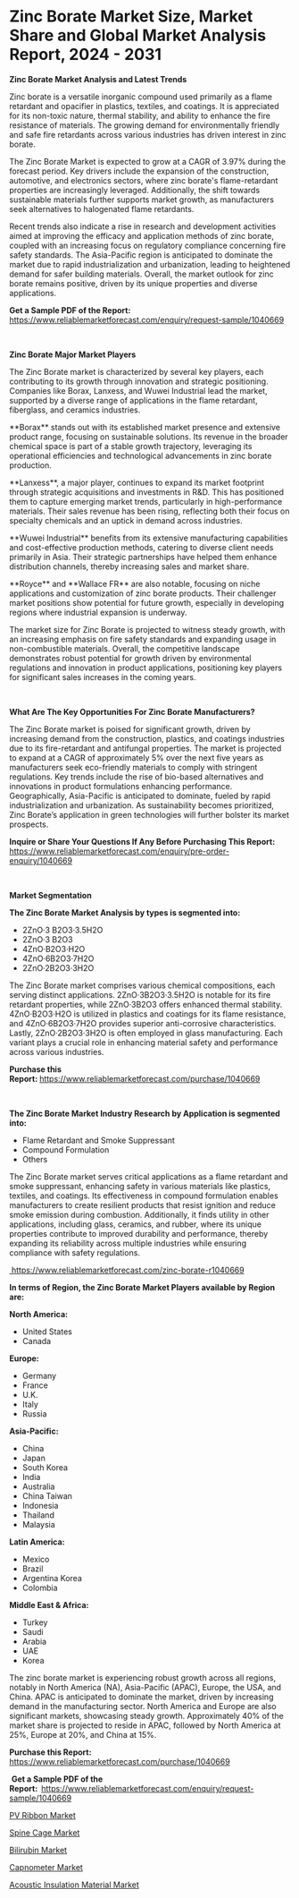 <p><h1>Zinc Borate Market Size, Market Share and Global Market Analysis Report, 2024 - 2031</h1></p><p><strong>Zinc Borate Market Analysis and Latest Trends</strong></p>
<p><p>Zinc borate is a versatile inorganic compound used primarily as a flame retardant and opacifier in plastics, textiles, and coatings. It is appreciated for its non-toxic nature, thermal stability, and ability to enhance the fire resistance of materials. The growing demand for environmentally friendly and safe fire retardants across various industries has driven interest in zinc borate.</p><p>The Zinc Borate Market is expected to grow at a CAGR of 3.97% during the forecast period. Key drivers include the expansion of the construction, automotive, and electronics sectors, where zinc borate's flame-retardant properties are increasingly leveraged. Additionally, the shift towards sustainable materials further supports market growth, as manufacturers seek alternatives to halogenated flame retardants. </p><p>Recent trends also indicate a rise in research and development activities aimed at improving the efficacy and application methods of zinc borate, coupled with an increasing focus on regulatory compliance concerning fire safety standards. The Asia-Pacific region is anticipated to dominate the market due to rapid industrialization and urbanization, leading to heightened demand for safer building materials. Overall, the market outlook for zinc borate remains positive, driven by its unique properties and diverse applications.</p></p>
<p><strong>Get a Sample PDF of the Report:&nbsp;</strong> <a href="https://www.reliablemarketforecast.com/enquiry/request-sample/1040669?utm_campaign=1108&utm_medium=2&utm_source=Github&utm_content=ia&utm_term=05112024&utm_id=zinc-borate">https://www.reliablemarketforecast.com/enquiry/request-sample/1040669</a></p>
<p>&nbsp;</p>
<p><strong>Zinc Borate Major Market Players</strong></p>
<p><p>The Zinc Borate market is characterized by several key players, each contributing to its growth through innovation and strategic positioning. Companies like Borax, Lanxess, and Wuwei Industrial lead the market, supported by a diverse range of applications in the flame retardant, fiberglass, and ceramics industries.</p><p>**Borax** stands out with its established market presence and extensive product range, focusing on sustainable solutions. Its revenue in the broader chemical space is part of a stable growth trajectory, leveraging its operational efficiencies and technological advancements in zinc borate production. </p><p>**Lanxess**, a major player, continues to expand its market footprint through strategic acquisitions and investments in R&D. This has positioned them to capture emerging market trends, particularly in high-performance materials. Their sales revenue has been rising, reflecting both their focus on specialty chemicals and an uptick in demand across industries.</p><p>**Wuwei Industrial** benefits from its extensive manufacturing capabilities and cost-effective production methods, catering to diverse client needs primarily in Asia. Their strategic partnerships have helped them enhance distribution channels, thereby increasing sales and market share.</p><p>**Royce** and **Wallace FR** are also notable, focusing on niche applications and customization of zinc borate products. Their challenger market positions show potential for future growth, especially in developing regions where industrial expansion is underway.</p><p>The market size for Zinc Borate is projected to witness steady growth, with an increasing emphasis on fire safety standards and expanding usage in non-combustible materials. Overall, the competitive landscape demonstrates robust potential for growth driven by environmental regulations and innovation in product applications, positioning key players for significant sales increases in the coming years.</p></p>
<p>&nbsp;</p>
<p><strong>What Are The Key Opportunities For Zinc Borate Manufacturers?</strong></p>
<p><p>The Zinc Borate market is poised for significant growth, driven by increasing demand from the construction, plastics, and coatings industries due to its fire-retardant and antifungal properties. The market is projected to expand at a CAGR of approximately 5% over the next five years as manufacturers seek eco-friendly materials to comply with stringent regulations. Key trends include the rise of bio-based alternatives and innovations in product formulations enhancing performance. Geographically, Asia-Pacific is anticipated to dominate, fueled by rapid industrialization and urbanization. As sustainability becomes prioritized, Zinc Borate’s application in green technologies will further bolster its market prospects.</p></p>
<p><strong>Inquire or Share Your Questions If Any Before Purchasing This Report:</strong> <a href="https://www.reliablemarketforecast.com/enquiry/pre-order-enquiry/1040669?utm_campaign=1108&utm_medium=2&utm_source=Github&utm_content=ia&utm_term=05112024&utm_id=zinc-borate">https://www.reliablemarketforecast.com/enquiry/pre-order-enquiry/1040669</a></p>
<p>&nbsp;</p>
<p><strong>Market Segmentation</strong></p>
<p><strong>The Zinc Borate Market Analysis by types is segmented into:</strong></p>
<p><ul><li>2ZnO·3 B2O3·3.5H2O</li><li>2ZnO·3 B2O3</li><li>4ZnO·B2O3·H2O</li><li>4ZnO·6B2O3·7H2O</li><li>2ZnO·2B2O3·3H2O</li></ul></p>
<p><p>The Zinc Borate market comprises various chemical compositions, each serving distinct applications. 2ZnO·3B2O3·3.5H2O is notable for its fire retardant properties, while 2ZnO·3B2O3 offers enhanced thermal stability. 4ZnO·B2O3·H2O is utilized in plastics and coatings for its flame resistance, and 4ZnO·6B2O3·7H2O provides superior anti-corrosive characteristics. Lastly, 2ZnO·2B2O3·3H2O is often employed in glass manufacturing. Each variant plays a crucial role in enhancing material safety and performance across various industries.</p></p>
<p><strong>Purchase this Report:&nbsp;</strong><a href="https://www.reliablemarketforecast.com/purchase/1040669?utm_campaign=1108&utm_medium=2&utm_source=Github&utm_content=ia&utm_term=05112024&utm_id=zinc-borate">https://www.reliablemarketforecast.com/purchase/1040669</a></p>
<p>&nbsp;</p>
<p><strong>The Zinc Borate Market Industry Research by Application is segmented into:</strong></p>
<p><ul><li>Flame Retardant and Smoke Suppressant</li><li>Compound Formulation</li><li>Others</li></ul></p>
<p><p>The Zinc Borate market serves critical applications as a flame retardant and smoke suppressant, enhancing safety in various materials like plastics, textiles, and coatings. Its effectiveness in compound formulation enables manufacturers to create resilient products that resist ignition and reduce smoke emission during combustion. Additionally, it finds utility in other applications, including glass, ceramics, and rubber, where its unique properties contribute to improved durability and performance, thereby expanding its reliability across multiple industries while ensuring compliance with safety regulations.</p></p>
<p><a href="https://www.reliablemarketforecast.com/zinc-borate-r1040669?utm_campaign=1108&utm_medium=2&utm_source=Github&utm_content=ia&utm_term=05112024&utm_id=zinc-borate">&nbsp;https://www.reliablemarketforecast.com/zinc-borate-r1040669</a></p>
<p><strong>In terms of Region, the Zinc Borate Market Players available by Region are:</strong></p>
<p>
    <p> <strong> North America: </strong>
        <ul>
            <li>United States</li>
            <li>Canada</li>
        </ul>
        </p> 
    <p> <strong> Europe: </strong>
        <ul>
            <li>Germany</li>
            <li>France</li>
            <li>U.K.</li>
            <li>Italy</li>
            <li>Russia</li>
        </ul>
        </p> 
    <p> <strong> Asia-Pacific: </strong>
        <ul>
            <li>China</li>
            <li>Japan</li>
            <li>South Korea</li>
            <li>India</li>
            <li>Australia</li>
            <li>China Taiwan</li>
            <li>Indonesia</li>
            <li>Thailand</li>
            <li>Malaysia</li>
        </ul>
        </p> 
    <p> <strong> Latin America: </strong>
        <ul>
            <li>Mexico</li>
            <li>Brazil</li>
            <li>Argentina Korea</li>
            <li>Colombia</li>
        </ul>
        </p> 
    <p> <strong> Middle East & Africa: </strong>
        <ul>
            <li>Turkey</li>
            <li>Saudi</li>
            <li>Arabia</li>
            <li>UAE</li>
            <li>Korea</li>
        </ul>
    </p>
    </p>
<p><p>The zinc borate market is experiencing robust growth across all regions, notably in North America (NA), Asia-Pacific (APAC), Europe, the USA, and China. APAC is anticipated to dominate the market, driven by increasing demand in the manufacturing sector. North America and Europe are also significant markets, showcasing steady growth. Approximately 40% of the market share is projected to reside in APAC, followed by North America at 25%, Europe at 20%, and China at 15%.</p></p>
<p><strong>Purchase this Report: </strong><a href="https://www.reliablemarketforecast.com/purchase/1040669?utm_campaign=1108&utm_medium=2&utm_source=Github&utm_content=ia&utm_term=05112024&utm_id=zinc-borate">https://www.reliablemarketforecast.com/purchase/1040669</a></p>
<p>&nbsp;<strong>Get a Sample PDF of the Report:&nbsp;&nbsp;</strong><a href="https://www.reliablemarketforecast.com/enquiry/request-sample/1040669?utm_campaign=1108&utm_medium=2&utm_source=Github&utm_content=ia&utm_term=05112024&utm_id=zinc-borate">https://www.reliablemarketforecast.com/enquiry/request-sample/1040669</a></p>
<p><strong></strong></p>
<p><p><a href="https://github.com/cecilebbruhter/Market-Research-Report-List-1/blob/main/pv-ribbon-market.md?utm_campaign=1108&utm_medium=2&utm_source=Github&utm_content=ia&utm_term=05112024&utm_id=zinc-borate">PV Ribbon Market</a></p><p><a href="https://issuu.com/reportprime-2/docs/spine-cage-market-size-2030.pptx_87342847cbf15d?utm_campaign=1108&utm_medium=2&utm_source=Github&utm_content=ia&utm_term=05112024&utm_id=zinc-borate">Spine Cage Market</a></p><p><a href="https://github.com/nekolalrclippo/Market-Research-Report-List-1/blob/main/bilirubin-market.md?utm_campaign=1108&utm_medium=2&utm_source=Github&utm_content=ia&utm_term=05112024&utm_id=zinc-borate">Bilirubin Market</a></p><p><a href="https://issuu.com/reportprime-2/docs/capnometer-market-size-2030.pptx_5c316bfd935f22?utm_campaign=1108&utm_medium=2&utm_source=Github&utm_content=ia&utm_term=05112024&utm_id=zinc-borate">Capnometer Market</a></p><p><a href="https://github.com/doyeme32g/Market-Research-Report-List-1/blob/main/acoustic-insulation-material-market.md?utm_campaign=1108&utm_medium=2&utm_source=Github&utm_content=ia&utm_term=05112024&utm_id=zinc-borate">Acoustic Insulation Material Market</a></p></p>
